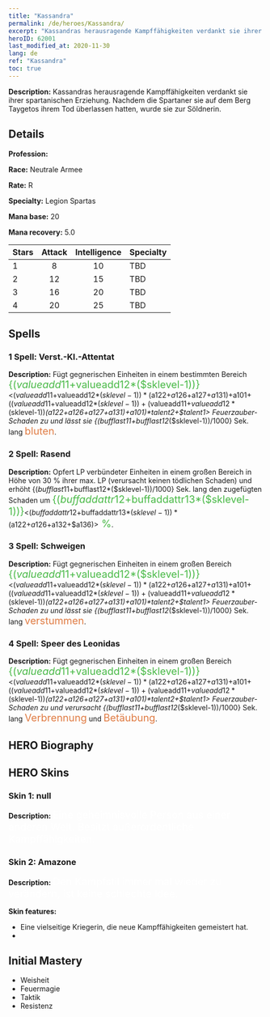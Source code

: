 ```yaml
---
title: "Kassandra"
permalink: /de/heroes/Kassandra/
excerpt: "Kassandras herausragende Kampffähigkeiten verdankt sie ihrer spartanischen Erziehung. Nachdem die Spartaner sie auf dem Berg Taygetos ihrem Tod überlassen hatten, wurde sie zur Söldnerin."
heroID: 62001
last_modified_at: 2020-11-30
lang: de
ref: "Kassandra"
toc: true
---
```

 **Description:** Kassandras herausragende Kampffähigkeiten verdankt sie ihrer spartanischen Erziehung. Nachdem die Spartaner sie auf dem Berg Taygetos ihrem Tod überlassen hatten, wurde sie zur Söldnerin.
## Details
 **Profession:** 

 **Race:** Neutrale Armee

 **Rate:** R

 **Specialty:** Legion Spartas

 **Mana base:** 20

 **Mana recovery:** 5.0


  | Stars   |     Attack     |  Intelligence  |      Specialty     |
  |---------|:---------------:|:---------------:|--------------------|
  |    1    | 8 | 10 | TBD |
  |    2    | 12 | 15 | TBD |
  |    3    | 16 | 20 | TBD |
  |    4    | 20 | 25 | TBD |

## Spells
### 1 Spell: Verst.-Kl.-Attentat
 **Description:** Fügt gegnerischen Einheiten in einem bestimmten Bereich <span style="color: #48b946;font-size:20px">{($valueadd11+$valueadd12*($sklevel-1))}</span><($valueadd11+$valueadd12*($sklevel-1))*($a122+$a126+$a127+$a131)+$a101+(($valueadd11+$valueadd12*($sklevel-1))+($valueadd11+$valueadd12*($sklevel-1))*($a122+$a126+$a127+$a131)+$a101)*$talent2+$talent1> Feuerzauber-Schaden zu und lässt sie {($bufflast11+$bufflast12*($sklevel-1))/1000} Sek. lang <span style="color: #e07c44;font-size:20px">bluten</span>.

### 2 Spell: Rasend
 **Description:** Opfert LP verbündeter Einheiten in einem großen Bereich in Höhe von 30 % ihrer max. LP (verursacht keinen tödlichen Schaden) und erhöht {($bufflast11+$bufflast12*($sklevel-1))/1000} Sek. lang den zugefügten Schaden um <span style="color: #48b946;font-size:20px">{($buffaddattr12+$buffaddattr13*($sklevel-1))}</span><($buffaddattr12+$buffaddattr13*($sklevel-1))*($a122+$a126+$a132+$a136)><span style="color: #48b946;font-size:20px"> %</span>.

### 3 Spell: Schweigen
 **Description:** Fügt gegnerischen Einheiten in einem großen Bereich <span style="color: #48b946;font-size:20px">{($valueadd11+$valueadd12*($sklevel-1))}</span><($valueadd11+$valueadd12*($sklevel-1))*($a122+$a126+$a127+$a131)+$a101+(($valueadd11+$valueadd12*($sklevel-1))+($valueadd11+$valueadd12*($sklevel-1))*($a122+$a126+$a127+$a131)+$a101)*$talent2+$talent1> Feuerzauber-Schaden zu und lässt sie {($bufflast11+$bufflast12*($sklevel-1))/1000} Sek. lang <span style="color: #e07c44;font-size:20px">verstummen</span>.

### 4 Spell: Speer des Leonidas
 **Description:** Fügt gegnerischen Einheiten in einem großen Bereich <span style="color: #48b946;font-size:20px">{($valueadd11+$valueadd12*($sklevel-1))}</span><($valueadd11+$valueadd12*($sklevel-1))*($a122+$a126+$a127+$a131)+$a101+(($valueadd11+$valueadd12*($sklevel-1))+($valueadd11+$valueadd12*($sklevel-1))*($a122+$a126+$a127+$a131)+$a101)*$talent2+$talent1> Feuerzauber-Schaden zu und verursacht {($bufflast11+$bufflast12*($sklevel-1))/1000} Sek. lang <span style="color: #e07c44;font-size:20px">Verbrennung</span> und <span style="color: #e07c44;font-size:20px">Betäubung</span>.


## HERO Biography

## HERO Skins
### Skin 1: **null**

 **Description:** <span style="color: #ffffff;font-size:20px">Eine geheimnisvolle Person aus einer anderen Welt. Besitzt außerordentliche Kampffähigkeiten.</span>


### Skin 2: **Amazone**

 **Description:** <span style="color: #ffffff;font-size:20px">Den Kampfstil immer mal wieder zu verändern, ist keine schlechte Idee.</span>

 **Skin features:** 

   - Eine vielseitige Kriegerin, die neue Kampffähigkeiten gemeistert hat.
   - 


## Initial Mastery
   - Weisheit
   - Feuermagie
   - Taktik
   - Resistenz
